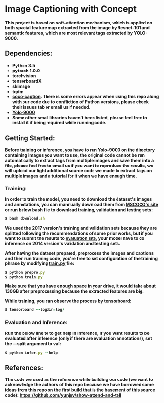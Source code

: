 # Image Captioning with Concept
<b> This project is based on soft-attention mechanism, which is applied on both spacial feature map extracted from the image by Resnet-101 and semantic features, which are most relevant tags extracted by YOLO-9000.

## Dependencies:

- Python 3.5
- pytorch 1.0.0
- torchvision
- tensorboardX
- skimage
- tqdm
- [coco-caption](https://github.com/tylin/coco-caption). There is some errors appear when using this repo along with our code due to confliction of Python versions, please check their issues tab or email us if needed.
- [Yolo-9000](https://github.com/philipperemy/yolo-9000.git)
- Some other small libraries haven't been listed, please feel free to install it if being required while running code.

## Getting Started:

Before training or inference, you have to run Yolo-9000 on the directory containing images you want to use, the original code cannot be run automatically to extract tags from multiple images and save them into a file, please feel free to email us if you want to reproduce the results, we will upload our light additional source code we made to extract tags on multiple images and a tutorial for it when we have enough time.

### Training:

In order to train the model, you need to download the dataset's images and annotations, you can mannually download them from [MSCOCO's site](http://cocodataset.org) or run below bash file to download training, validation and testing sets:

```ruby
$ bash download.sh
```

We used the 2017 version's training and validation sets because they are splitted following the recommendations of some prior works, but if you want to submit the results to [evaluation site](https://competitions.codalab.org/competitions/3221), your model have to do inference on 2014 version's validation and testing sets.

After having the dataset prepared, preprocess the images and captions and then run training code, you're free to set configuration of the training phrase by modifying [train.py](train.py) file:

```ruby
$ python prepro.py
$ python train.py
```

Make sure that you have enough space in your drive, it would take about **130GB** after preprocessing because the extracted features are big.

While training, you can observe the process by tensorboard:

```ruby
$ tensorboard --logdir=log/
```

### Evaluation and Inference:

Run the below line to to get help in inference, if you want results to be evaluated after inference (only if there are evaluation annotations), set the --split argument to val:

```ruby
$ python infer.py --help
```

## References:

The code we used as the reference while building our code (we want to acknowledge the authors of this repo because we have borrowed some ideas from this repo on the first build that is the basement of this source code): https://github.com/yunjey/show-attend-and-tell
